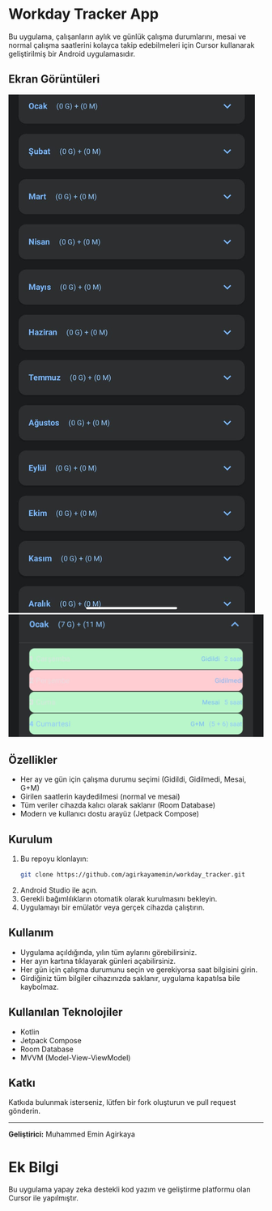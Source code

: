 # Workday Tracker App

Bu uygulama, çalışanların aylık ve günlük çalışma durumlarını, mesai ve normal çalışma saatlerini kolayca takip edebilmeleri için Cursor kullanarak geliştirilmiş bir Android uygulamasıdır.

## Ekran Görüntüleri

![Ana Ekran](screenshots/ana_ekran.png.jpg)
![Ay Detay](screenshots/ay_detay.png.jpg)

## Özellikler
- Her ay ve gün için çalışma durumu seçimi (Gidildi, Gidilmedi, Mesai, G+M)
- Girilen saatlerin kaydedilmesi (normal ve mesai)
- Tüm veriler cihazda kalıcı olarak saklanır (Room Database)
- Modern ve kullanıcı dostu arayüz (Jetpack Compose)

## Kurulum
1. Bu repoyu klonlayın:
   ```sh
   git clone https://github.com/agirkayamemin/workday_tracker.git
   ```
2. Android Studio ile açın.
3. Gerekli bağımlılıkların otomatik olarak kurulmasını bekleyin.
4. Uygulamayı bir emülatör veya gerçek cihazda çalıştırın.

## Kullanım
- Uygulama açıldığında, yılın tüm aylarını görebilirsiniz.
- Her ayın kartına tıklayarak günleri açabilirsiniz.
- Her gün için çalışma durumunu seçin ve gerekiyorsa saat bilgisini girin.
- Girdiğiniz tüm bilgiler cihazınızda saklanır, uygulama kapatılsa bile kaybolmaz.

## Kullanılan Teknolojiler
- Kotlin
- Jetpack Compose
- Room Database
- MVVM (Model-View-ViewModel)

## Katkı
Katkıda bulunmak isterseniz, lütfen bir fork oluşturun ve pull request gönderin.

---

**Geliştirici:** Muhammed Emin Agirkaya

# Ek Bilgi
Bu uygulama yapay zeka destekli kod yazım ve geliştirme platformu olan Cursor ile yapılmıştır.

